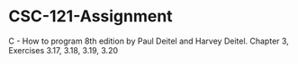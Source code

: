 # CSC-121-Assignment

C - How to program 8th edition by Paul Deitel and Harvey Deitel.
  Chapter 3, Exercises 3.17, 3.18, 3.19, 3.20
